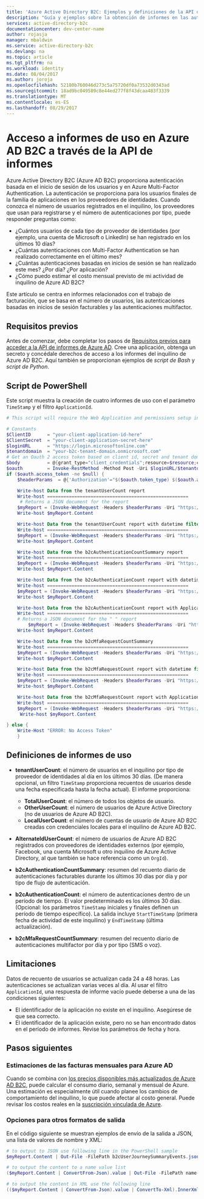 ```yaml
---
title: 'Azure Active Directory B2C: Ejemplos y definiciones de la API de informes de uso | Microsoft Docs'
description: "Guía y ejemplos sobre la obtención de informes en las autenticaciones multifactor, las autenticaciones y los usuarios de inquilino de Azure AD B2C"
services: active-directory-b2c
documentationcenter: dev-center-name
author: rojasja
manager: mbaldwin
ms.service: active-directory-b2c
ms.devlang: na
ms.topic: article
ms.tgt_pltfrm: na
ms.workload: identity
ms.date: 08/04/2017
ms.author: joroja
ms.openlocfilehash: 52180b760046d273c5a75720df0a73532d0343ad
ms.sourcegitcommit: 18ad9bc049589c8e44ed277f8f43dcaa483f3339
ms.translationtype: MT
ms.contentlocale: es-ES
ms.lasthandoff: 08/29/2017
---
```

# <a name="accessing-usage-reports-in-azure-ad-b2c-via-the-reporting-api"></a>Acceso a informes de uso en Azure AD B2C a través de la API de informes

Azure Active Directory B2C (Azure AD B2C) proporciona autenticación basada en el inicio de sesión de los usuarios y en Azure Multi-Factor Authentication. La autenticación se proporciona para los usuarios finales de la familia de aplicaciones en los proveedores de identidades. Cuando conozca el número de usuarios registrados en el inquilino, los proveedores que usan para registrarse y el número de autenticaciones por tipo, puede responder preguntas como:
* ¿Cuántos usuarios de cada tipo de proveedor de identidades (por ejemplo, una cuenta de Microsoft o LinkedIn) se han registrado en los últimos 10 días?
* ¿Cuántas autenticaciones con Multi-Factor Authentication se han realizado correctamente en el último mes?
* ¿Cuántas autenticaciones basadas en inicios de sesión se han realizado este mes? ¿Por día? ¿Por aplicación?
* ¿Cómo puedo estimar el costo mensual previsto de mi actividad de inquilino de Azure AD B2C?

Este artículo se centra en informes relacionados con el trabajo de facturación, que se basa en el número de usuarios, las autenticaciones basadas en inicios de sesión facturables y las autenticaciones multifactor.


## <a name="prerequisites"></a>Requisitos previos
Antes de comenzar, debe completar los pasos de [Requisitos previos para acceder a la API de informes de Azure AD](https://azure.microsoft.com/documentation/articles/active-directory-reporting-api-getting-started/). Cree una aplicación, obtenga un secreto y concédale derechos de acceso a los informes del inquilino de Azure AD B2C. Aquí también se proporcionan ejemplos de *script de Bash* y *script de Python*. 

## <a name="powershell-script"></a>Script de PowerShell
Este script muestra la creación de cuatro informes de uso con el parámetro `TimeStamp` y el filtro `ApplicationId`.

```powershell
# This script will require the Web Application and permissions setup in Azure Active Directory

# Constants
$ClientID      = "your-client-application-id-here"  
$ClientSecret  = "your-client-application-secret-here"
$loginURL      = "https://login.microsoftonline.com"
$tenantdomain  = "your-b2c-tenant-domain.onmicrosoft.com"  
# Get an Oauth 2 access token based on client id, secret and tenant domain
$body          = @{grant_type="client_credentials";resource=$resource;client_id=$ClientID;client_secret=$ClientSecret}
$oauth         = Invoke-RestMethod -Method Post -Uri $loginURL/$tenantdomain/oauth2/token?api-version=1.0 -Body $body
if ($oauth.access_token -ne $null) {
    $headerParams  = @{'Authorization'="$($oauth.token_type) $($oauth.access_token)"}

    Write-host Data from the tenantUserCount report
    Write-host ====================================================
     # Returns a JSON document for the report
    $myReport = (Invoke-WebRequest -Headers $headerParams -Uri "https://graph.windows.net/$tenantdomain/reports/tenantUserCount?api-version=beta")
    Write-host $myReport.Content

    Write-host Data from the tenantUserCount report with datetime filter
    Write-host ====================================================
    $myReport = (Invoke-WebRequest -Headers $headerParams -Uri "https://graph.windows.net/$tenantdomain/reports/tenantUserCount?%24filter=TimeStamp+gt+2016-10-15&api-version=beta")
    Write-host $myReport.Content

    Write-host Data from the b2cAuthenticationCountSummary report
    Write-host ====================================================
    $myReport = (Invoke-WebRequest -Headers $headerParams -Uri "https://graph.windows.net/$tenantdomain/reports/b2cAuthenticationCountSummary?api-version=beta")
    Write-host $myReport.Content

    Write-host Data from the b2cAuthenticationCount report with datetime filter
    Write-host ====================================================
    $myReport = (Invoke-WebRequest -Headers $headerParams -Uri "https://graph.windows.net/$tenantdomain/reports/b2cAuthenticationCount?%24filter=TimeStamp+gt+2016-09-20+and+TimeStamp+lt+2016-10-03&api-version=beta")
    Write-host $myReport.Content

    Write-host Data from the b2cAuthenticationCount report with ApplicationId filter
    Write-host ====================================================
    # Returns a JSON document for the " " report
        $myReport = (Invoke-WebRequest -Headers $headerParams -Uri "https://graph.windows.net/$tenantdomain/reports/b2cAuthenticationCount?%24filter=ApplicationId+eq+ada78934-a6da-4e69-b816-10de0d79db1d&api-version=beta")
    Write-host $myReport.Content

    Write-host Data from the b2cMfaRequestCountSummary
    Write-host ====================================================
    $myReport = (Invoke-WebRequest -Headers $headerParams -Uri "https://graph.windows.net/$tenantdomain/reports/b2cMfaRequestCountSummary?api-version=beta")
    Write-host $myReport.Content

    Write-host Data from the b2cMfaRequestCount report with datetime filter
    Write-host ====================================================
    $myReport = (Invoke-WebRequest -Headers $headerParams -Uri "https://graph.windows.net/$tenantdomain/reports/b2cMfaRequestCount?%24filter=TimeStamp+gt+2016-09-10+and+TimeStamp+lt+2016-10-04&api-version=beta")
    Write-host $myReport.Content

    Write-host Data from the b2cMfaRequestCount report with ApplicationId filter
    Write-host ====================================================
    $myReport = (Invoke-WebRequest -Headers $headerParams -Uri "https://graph.windows.net/$tenantdomain/reports/b2cMfaRequestCountSummary?%24filter=ApplicationId+eq+ada78934-a6da-4e69-b816-10de0d79db1d&api-version=beta")
     Write-host $myReport.Content

} else {
    Write-Host "ERROR: No Access Token"
    }
```


## <a name="usage-report-definitions"></a>Definiciones de informes de uso
* **tenantUserCount**: el número de usuarios en el inquilino por tipo de proveedor de identidades al día en los últimos 30 días. (De manera opcional, un filtro `TimeStamp` proporciona recuentos de usuarios desde una fecha especificada hasta la fecha actual). El informe proporciona:
  * **TotalUserCount**: el número de todos los objetos de usuario.
  * **OtherUserCount**: el número de usuarios de Azure Active Directory (no de usuarios de Azure AD B2C).
  * **LocalUserCount**: el número de cuentas de usuario de Azure AD B2C creadas con credenciales locales para el inquilino de Azure AD B2C.

* **AlternateIdUserCount**: el número de usuarios de Azure AD B2C registrados con proveedores de identidades externos (por ejemplo, Facebook, una cuenta Microsoft u otro inquilino de Azure Active Directory, al que también se hace referencia como un `OrgId`).

* **b2cAuthenticationCountSummary**: resumen del recuento diario de autenticaciones facturables durante los últimos 30 días por día y por tipo de flujo de autenticación.

* **b2cAuthenticationCount**: el número de autenticaciones dentro de un período de tiempo. El valor predeterminado es los últimos 30 días.  (Opcional: los parámetros `TimeStamp` iniciales y finales definen un período de tiempo específico). La salida incluye `StartTimeStamp` (primera fecha de actividad de este inquilino) y `EndTimeStamp` (última actualización).

* **b2cMfaRequestCountSummary**: resumen del recuento diario de autenticaciones multifactor por día y por tipo (SMS o voz).


## <a name="limitations"></a>Limitaciones
Datos de recuento de usuarios se actualizan cada 24 a 48 horas. Las autenticaciones se actualizan varias veces al día. Al usar el filtro `ApplicationId`, una respuesta de informe vacío puede deberse a una de las condiciones siguientes:
  * El identificador de la aplicación no existe en el inquilino. Asegúrese de que sea correcto.
  * El identificador de la aplicación existe, pero no se han encontrado datos en el período de informes. Revise los parámetros de fecha y hora.


## <a name="next-steps"></a>Pasos siguientes
### <a name="monthly-bill-estimates-for-azure-ad"></a>Estimaciones de las facturas mensuales para Azure AD
Cuando se combina con [los precios disponibles más actualizados de Azure AD B2C](https://azure.microsoft.com/pricing/details/active-directory-b2c/), puede calcular el consumo diario, semanal y mensual de Azure.  Una estimación es especialmente útil cuando planee los cambios de comportamiento del inquilino, lo que puede afectar al costo general. Puede revisar los costos reales en la [suscripción vinculada de Azure](active-directory-b2c-how-to-enable-billing.md).

### <a name="options-for-other-output-formats"></a>Opciones para otros formatos de salida
En el código siguiente se muestran ejemplos de envío de la salida a JSON, una lista de valores de nombre y XML:
```powershell
# to output to JSON use following line in the PowerShell sample
$myReport.Content | Out-File -FilePath b2cUserJourneySummaryEvents.json -Force

# to output the content to a name value list
($myReport.Content | ConvertFrom-Json).value | Out-File -FilePath name-your-file.txt -Force

# to output the content in XML use the following line
(($myReport.Content | ConvertFrom-Json).value | ConvertTo-Xml).InnerXml | Out-File -FilePath name-your-file.xml -Force
```
